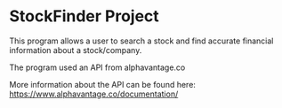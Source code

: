 # StockFinder Project

This program allows a user to search a stock and find accurate financial information about a stock/company. 

The program used an API from alphavantage.co

More information about the API can be found here: https://www.alphavantage.co/documentation/



